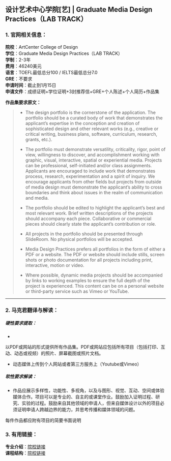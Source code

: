 ## 设计艺术中心学院[艺] | Graduate Media Design Practices（LAB TRACK）


### 1. 官网相关信息：

**院校**：ArtCenter College of Design  
**学位**：Graduate Media Design Practices（LAB TRACK）  
**学制**：2-3年  
**费用**：46240美元  
**语言**：TOEFL最低总分100 / IELTS最低总分7.0  
**GRE**：不要求    
**申请时间**：截止到1月15日  
**申请文件**：成绩证明+学位证明+3封推荐信+GRE+个人陈述+个人简历+作品集  

**作品集要求原文：**   

> - The design portfolio is the cornerstone of the application. The portfolio should be a curated body of work that demonstrates the applicant’s expertise in the conception and creation of sophisticated design and other relevant works (e.g., creative or critical writing, business plans, software, curriculum, research, grants, etc.).
> 
> - The portfolio must demonstrate versatility, criticality, rigor, point of view, willingness to discover, and accomplishment working with graphic, visual, interactive, spatial or experiential media. Projects can be professional, self-initiated and/or class assignments. Applicants are encouraged to include work that demonstrates process, research, experimentation and a spirit of inquiry. We encourage applicants from other fields but projects from outside of media design must demonstrate the applicant’s ability to cross boundaries and think about issues in the realm of communication and media.
> 
> - The portfolio should be edited to highlight the applicant’s best and most relevant work. Brief written descriptions of the projects should accompany each piece. Collaborative or commercial pieces should clearly state the applicant’s contribution or role.
> 
> - All projects in the portfolio should be presented through SlideRoom. No physical portfolios will be accepted.
> 
> -  Media Design Practices prefers all portfolios in the form of either a PDF or a website. The PDF or website should include stills, screen shots or photo documentation for all projects including print, interactive, motion or video. 
> 
> - Where possible, dynamic media projects should be accompanied by links to working examples to ensure the full depth of the project is experienced. This content can be on a personal website or third-party service such as Vimeo or YouTube.

---


### 2. 马克君翻译与解读：

##### 硬性要求提取：
- 
以PDF或网站的形式提供所有作品集。PDF或网站应包括所有项目（包括打印、互动、动态或视频）的照片、屏幕截图或照片文档。
- 动态媒体上传到个人网站或者第三方服务上（Youtube或Vimeo）


##### 软性要求解读：
- 作品应展示多样性，功能性、多视角，以及与图形、视觉、互动、空间或体验媒体合作。项目可以是专业的、自主的或课堂作业。鼓励加入证明过程、研究、实验的过程。鼓励来自其他领域的申请人，但来自媒体设计以外的项目必须证明申请人跨越边界的能力，并思考传播和媒体领域的问题。

每件作品都应附有项目的简要书面说明

### 3. 有用链接：

**专业介绍**：[院校链接](http://www.artcenter.edu/academics/graduate-degrees/media-design-practices/overview.html)  
**课程结构**：[院校链接](http://www.artcenter.edu/academics/graduate-degrees/media-design-practices/course-of-study/overview.html)
